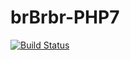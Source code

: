 # brBrbr-PHP7

[![Build Status](https://travis-ci.org/snickerjp/brBrbr-PHP7.svg?branch=master)](https://travis-ci.org/snickerjp/brBrbr-PHP7)
